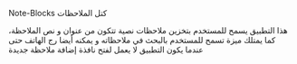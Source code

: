  Note-Blocks كتل الملاحظات

 هذا التطبيق يسمح للمستخدم بتخزين ملاحظات نصية تتكون من عنوان و نص الملاحظة، كما يمتلك ميزة تسمح للمستخدم بالبحث في ملاحظاته و يمكنه أيضا رج الهاتف حتى عندما يكون التطبيق لا يعمل لفتح نافذة إضافة ملاحظة جديدة

